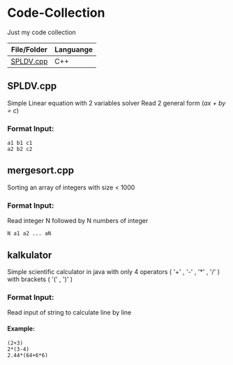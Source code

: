 # Code-Collection
Just my code collection

| **File\/Folder** | **Languange** |
| --- | --- |
| [SPLDV.cpp](#spldvcpp) | C++ |

## SPLDV.cpp
Simple Linear equation with 2 variables solver
Read 2 general form (*ax + by = c*)
### Format Input:
```
a1 b1 c1
a2 b2 c2
```
## mergesort.cpp
Sorting an array of integers with size < 1000
### Format Input:
Read integer N followed by N numbers of integer
```
N a1 a2 ... aN
```
## kalkulator
Simple scientific calculator in java with only 4 operators ( '\+' , '\-' , '\*' , '\/' ) with brackets ( '(' , ')' )
### Format Input:
Read input of string to calculate line by line
#### Example:
```
(2+3)
2*(3-4)
2.44*(64+6*6)
```
